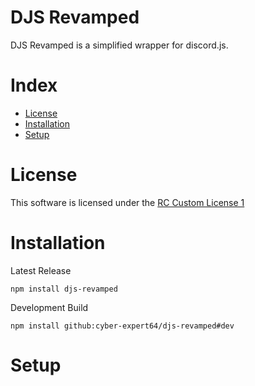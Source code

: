 # DJS Revamped
DJS Revamped is a simplified wrapper for discord.js.
# Index
- [License](#license)
- [Installation](#installation)
- [Setup](#setup)
# License
This software is licensed under the [RC Custom License 1](LICENSE)
# Installation
Latest Release
```
npm install djs-revamped
```
Development Build
```
npm install github:cyber-expert64/djs-revamped#dev
```
# Setup
